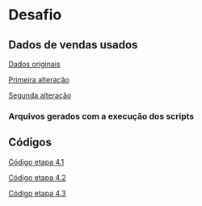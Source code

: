 # Desafio
## Dados de vendas usados

[Dados originais](https://github.com/RafaKammler/Compass-UOL/blob/main/Sprint%201/Desafios/Dados_de_vendas_usados/(Original)dados_de_vendas.csv)

[Primeira alteração](https://github.com/RafaKammler/Compass-UOL/blob/main/Sprint%201/Desafios/Dados_de_vendas_usados/(Segundo)dados_de_vendas.csv)

[Segunda alteração](https://github.com/RafaKammler/Compass-UOL/blob/main/Sprint%201/Desafios/Dados_de_vendas_usados/(Terceiro)dados_de_vendas.csv)

### Arquivos gerados com a execução dos scripts

## Códigos
[Código etapa 4.1](https://github.com/RafaKammler/Compass-UOL/blob/main/Sprint%201/Desafios/codigos/%20processamento_de_vendas.sh)

[Código etapa 4.2](https://github.com/RafaKammler/Compass-UOL/blob/main/Sprint%201/Desafios/codigos/consolidador_de_processamento_de_vendas.sh)

[Código etapa 4.3](https://github.com/RafaKammler/Compass-UOL/blob/main/Sprint%201/Desafios/codigos/crontab)

